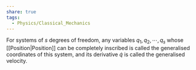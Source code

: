 ```yaml
---
share: true
tags:
  - Physics/Classical_Mechanics
---
```

For systems of $s$ degrees of freedom, any variables $q_1,q_2,\cdots, q_s$ whose [[Position|Position]] can be completely inscribed is called the generalised coordinates of this system, and its derivative $\dot{q}$ is called the generalised velocity.


